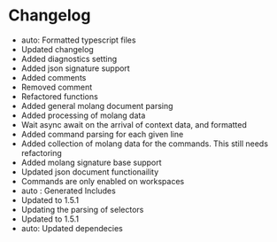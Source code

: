 # Changelog 
- auto: Formatted typescript files
- Updated changelog
- Added diagnostics setting
- Added json signature support
- Added comments
- Removed comment
- Refactored functions
- Added general molang document parsing
- Added processing of molang data
- Wait async await on the arrival of context data, and formatted
- Added command parsing for each given line
- Added collection of molang data for the commands. This still needs refactoring
- Added molang signature base support
- Updated json document functionaility
- Commands are only enabled on workspaces
- auto : Generated Includes
- Updated to 1.5.1
- Updating the parsing of selectors
- Updated to 1.5.1
- auto: Updated dependecies